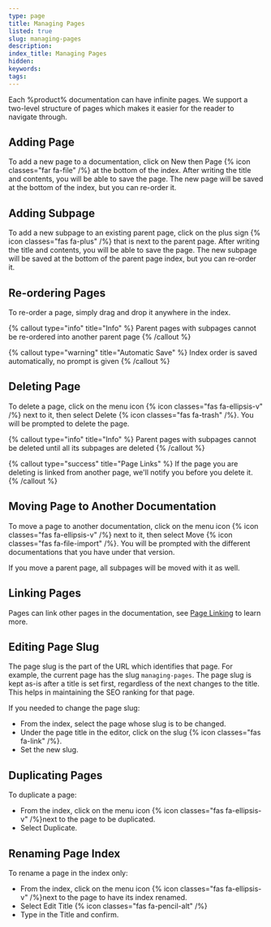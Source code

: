 ```yaml
---
type: page
title: Managing Pages
listed: true
slug: managing-pages
description: 
index_title: Managing Pages
hidden: 
keywords: 
tags: 
---
```



Each %product% documentation can have infinite pages. We support a two-level structure of pages which makes it easier for the reader to navigate through.

## Adding Page

To add a new page to a documentation, click on New then Page {% icon classes="far fa-file" /%} at the bottom of the index. After writing the title and contents, you will be able to save the page. The new page will be saved at the bottom of the index, but you can re-order it.

## Adding Subpage

To add a new subpage to an existing parent page, click on the plus sign {% icon classes="fas fa-plus" /%} that is next to the parent page. After writing the title and contents, you will be able to save the page. The new subpage will be saved at the bottom of the parent page index, but you can re-order it.

## Re-ordering Pages

To re-order a page, simply drag and drop it anywhere in the index.


{% callout type="info" title="Info" %}
Parent pages with subpages cannot be re-ordered into another parent page
{% /callout %}



{% callout type="warning" title="Automatic Save" %}
Index order is saved automatically, no prompt is given
{% /callout %}


## Deleting Page

To delete a page, click on the menu icon {% icon classes="fas fa-ellipsis-v" /%} next to it, then select Delete {% icon classes="fas fa-trash" /%}. You will be prompted to delete the page.


{% callout type="info" title="Info" %}
Parent pages with subpages cannot be deleted until all its subpages are deleted
{% /callout %}



{% callout type="success" title="Page Links" %}
If the page you are deleting is linked from another page, we'll notify you before you delete it.
{% /callout %}


## Moving Page to Another Documentation

To move a page to another documentation, click on the menu icon {% icon classes="fas fa-ellipsis-v" /%} next to it, then select Move {% icon classes="fas fa-file-import" /%}. You will be prompted with the different documentations that you have under that version.

If you move a parent page, all subpages will be moved with it as well.

## Linking Pages

Pages can link other pages in the documentation, see [Page Linking](/support-center/page-linking) to learn more.

## Editing Page Slug

The page slug is the part of the URL which identifies that page. For example, the current page has the slug `managing-pages`. The page slug is kept as-is after a title is set first, regardless of the next changes to the title. This helps in maintaining the SEO ranking for that page.

If you needed to change the page slug:

- From the index, select the page whose slug is to be changed.
- Under the page title in the editor, click on the slug {% icon classes="fas fa-link" /%}.
- Set the new slug.

## Duplicating Pages

To duplicate a page:

- From the index, click on the menu icon {% icon classes="fas fa-ellipsis-v" /%}next to the page to be duplicated.
- Select Duplicate.

## Renaming Page Index

To rename a page in the index only:

- From the index, click on the menu icon {% icon classes="fas fa-ellipsis-v" /%}next to the page to have its index renamed.
- Select Edit Title {% icon classes="fas fa-pencil-alt" /%}
- Type in the Title and confirm.

